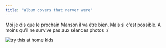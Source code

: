 ```yaml
---
title: "album covers that nerver were"
---
```


Moi je dis que le prochain Manson il va être bien. Mais si c'est possible. A
moins qu'il ne survive pas aux séances photos :/

![try this at home kids](http://static.cyprio.net/wtf/old_pics/funny_kids.jpg)

